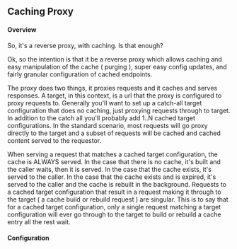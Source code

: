 ## Caching Proxy

#### Overview

So, it's a reverse proxy, with caching. Is that enough?
  
Ok, so the intention is that it be a reverse proxy which allows caching and easy manipulation of the cache ( purging ), super easy config updates, and fairly granular configuration of cached endpoints.

The proxy does two things, it proxies requests and it caches and serves responses. A target, in this context, is a url that the proxy is configured to proxy requests to. Generally you'll want to set up a catch-all target configuration that does no caching, just proxying requests through to target. In addition to the catch all you'll probably add 1..N cached target configurations.  In the standard scenario, most requests will go proxy directly to the target and a subset of requests will be cached and cached content served to the requestor.

When serving a request that matches a cached target configuration, the cache is ALWAYS served.  In the case that there is no cache, it's built and the caller waits, then it is served.  In the case that the cache exists, it's served to the caller.  In the case that the cache exists and is expired, it's served to the caller and the cache is rebuilt in the background. Requests to a cached target configuration that result in a request making it through to the target ( a cache build or rebuild request ) are singular.  This is to say that for a cached target configuration, only a single request matching a target configuration will ever go through to the target to build or rebuild a cache entry all the rest wait.

#### Configuration

